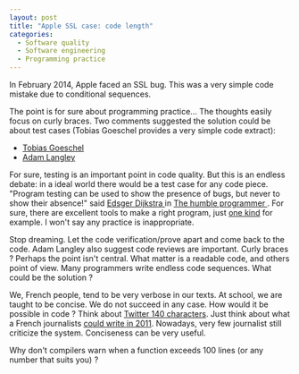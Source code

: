 ```yaml
--- 
layout: post 
title: "Apple SSL case: code length"
categories:
  - Software quality
  - Software engineering
  - Programming practice
---
```


<p>
	In February 2014, Apple faced an SSL bug. This was a very simple code mistake due to 	conditional sequences.
</p>
<p>
	The point is for sure about programming practice... The thoughts easily focus on curly braces. Two comments suggested the solution could be about test cases (Tobias Goeschel provides a very simple code extract):
</p>
<ul>
	<li>
		<span itemscope itemtype="http://schema.org/BlogPosting">
		<link itemprop="sameAs" href="https://blog.codecentric.de/en/2014/02/curly-braces/"></link>
		<a href="https://blog.codecentric.de/en/2014/02/curly-braces/">
			<span itemprop="author" itemscope itemtype="http://schema.org/Person">
				<span itemprop="name">Tobias Goeschel</span>
				<link itemprop="sameAs" href="https://blog.codecentric.de/en/author/tobias-goeschel/"></link>
			</span>
		</a>
		<span>
	</li>
	<li>
		<span itemscope itemtype="http://schema.org/BlogPosting">
		<link itemprop="sameAs" href="https://www.imperialviolet.org/2014/02/22/applebug.html"></link>
		<a href="https://www.imperialviolet.org/2014/02/22/applebug.html">
			<span itemprop="author" itemscope itemtype="http://schema.org/Person">
				<span itemprop="name">Adam Langley</span>
				<link itemprop="sameAs" href="https://github.com/agl"></link>
				<link itemprop="sameAs" href="https://www.imperialviolet.org"></link>
			</span>
		</a>
		</span>
	</li>
</ul>
<p>
	For sure, testing is an important point in code quality. But this is an endless debate: in a 
ideal world there would be a test case for any code piece. "Program testing can be used to show the presence of bugs, but never to show their absence!" said 
	<span itemscope itemtype="http://schema.org/ScholarlyArticle">
		<link itemprop="sameAs" href="http://dx.doi.org/10.1145/355604.361591"></link>
		<span itemprop="author" itemscope itemtype="http://schema.org/Person">
			<a itemprop="sameAs" href="http://viaf.org/viaf/17820452">
			<span itemprop="name">Edsger Dijkstra</span>
			</span>
			</a>
		</span>
		in
		<a href="http://dx.doi.org/10.1145/355604.361591">
			The humble programmer
		</a>
	</span>. 
For sure, there are excellent tools to make a right program, just 
	<span itemscope itemtype="http://schema.org/ScholarlyArticle">
		<a itemprop="sameAs" href="http://dx.doi.org/10.1145/363235.363259">one kind</a> 
	</span>
	for example. I won't say any practice is inappropriate.
</p>
<p>
	Stop dreaming. Let the code verification/prove apart and come back to the code. Adam Langley also suggest code reviews are important. Curly braces ? Perhaps the point isn't central. What matter is a readable code, and others point of view. Many programmers write endless code sequences. What could be the solution ?
</p> 
<p>
	We, French people, tend to be very verbose in our texts. At school, we are taught to be concise. We do not succeed in any case. How would it be possible in code ? Think about <a href="https://dev.twitter.com/overview/api/counting-characters">Twitter 140 characters</a>. Just think about what a French journalists  <a href="http://www.slate.fr/story/41689/140-signes-twitter-fin-google">could write in 2011</a>. Nowadays, very few journalist still criticize the system. Conciseness can be very useful.  
</p>
<p>
	Why don't compilers warn when a function exceeds 100 lines (or any number that suits you) ?
</p>